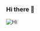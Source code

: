 ### Hi there 👋

![Hi]([https://i.pinimg.com/736x/4e/a5/22/4ea5228b3844c699a80b6e9891b179b3.jpg](https://obs.line-scdn.net/0hfsqkAKd1OVxMEi7lGNBGC3RENS1_dCNVbiBwPm9HZm4zPngMeCBqP2waZ3AydSwKbCEhPWwaYmthJikKdA/w644))

<!--
**AldiAgeng/AldiAgeng** is a ✨ _special_ ✨ repository because its `README.md` (this file) appears on your GitHub profile.

Here are some ideas to get you started:

- 🔭 I’m currently working on ...
- 🌱 I’m currently learning ...
- 👯 I’m looking to collaborate on ...
- 🤔 I’m looking for help with ...
- 💬 Ask me about ...
- 📫 How to reach me: ...
- 😄 Pronouns: ...
- ⚡ Fun fact: ...
-->
